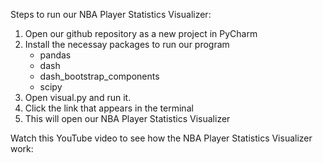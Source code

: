 Steps to run our NBA Player Statistics Visualizer:

1. Open our github repository as a new project in PyCharm
2. Install the necessay packages to run our program
   - pandas
   - dash
   - dash_bootstrap_components
   - scipy
3. Open visual.py and run it.
4. Click the link that appears in the terminal
5. This will open our NBA Player Statistics Visualizer

Watch this YouTube video to see how the NBA Player Statistics Visualizer work:
